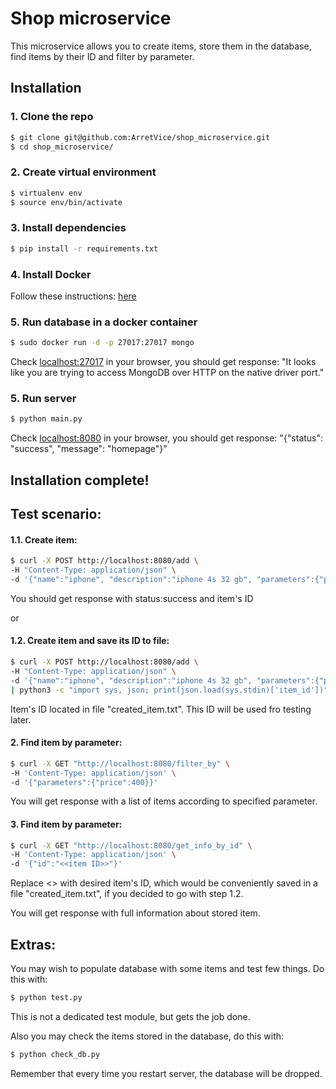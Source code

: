 # Shop microservice

This microservice allows you to create items, store them in the database, find items by their ID and filter by parameter.

## Installation

### 1. Clone the repo
```sh
$ git clone git@github.com:ArretVice/shop_microservice.git
$ cd shop_microservice/
```

### 2. Create virtual environment
```sh
$ virtualenv env
$ source env/bin/activate
```

### 3. Install dependencies
```sh
$ pip install -r requirements.txt
```

### 4. Install Docker
Follow these instructions: [here](https://docs.docker.com/install/linux/docker-ce/ubuntu/#prerequisites "here")

### 5. Run database in a docker container
```sh
$ sudo docker run -d -p 27017:27017 mongo
```
Check [localhost:27017](http://localhost:27017 "localhost:27017") in your browser, you should get response: "It looks like you are trying to access MongoDB over HTTP on the native driver port."

### 5. Run server
```sh
$ python main.py
```
Check [localhost:8080](http://localhost:8080 "localhost:8080") in your browser, you should get response: "{"status": "success", "message": "homepage"}"

## Installation complete!


## Test scenario:

#### 1.1. Create item:
```sh
$ curl -X POST http://localhost:8080/add \
-H "Content-Type: application/json" \
-d '{"name":"iphone", "description":"iphone 4s 32 gb", "parameters":{"price":400, "color":"white"}}'
```
You should get response with status:success and item's ID

or

#### 1.2. Create item and save its ID to file:
```sh
$ curl -X POST http://localhost:8080/add \
-H "Content-Type: application/json" \
-d '{"name":"iphone", "description":"iphone 4s 32 gb", "parameters":{"price":400, "color":"white"}}' \
| python3 -c "import sys, json; print(json.load(sys.stdin)['item_id'])" > 'created_item.txt'
```
Item's ID located in file "created_item.txt". This ID will be used fro testing later.

#### 2. Find item by parameter:
```sh
$ curl -X GET "http://localhost:8080/filter_by" \
-H 'Content-Type: application/json' \
-d '{"parameters":{"price":400}}'
```
You will get response with a list of items according to specified parameter.

#### 3. Find item by parameter:
```sh
$ curl -X GET "http://localhost:8080/get_info_by_id" \
-H 'Content-Type: application/json' \
-d '{"id":"<<item ID>>"}'
```
Replace <<item ID>> with desired item's ID, which would be conveniently saved in a file "created_item.txt", if you decided to go with step 1.2.

You will get response with full information about stored item.


## Extras:
You may wish to populate database with some items and test few things.
Do this with:
```sh
$ python test.py
```
This is not a dedicated test module, but gets the job done.

Also you may check the items stored in the database, do this with:
```sh
$ python check_db.py
```
Remember that every time you restart server, the database will be dropped.
